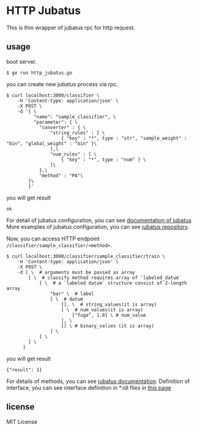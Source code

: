 # HTTP Jubatus

This is thin wrapper of jubatus rpc for http request.

## usage

boot server.

```
$ go run http_jubatus.go
```

you can create new jubatus process via rpc.

```
$ curl localhost:3000/classifier \
    -H 'Content-type: application/json' \
    -X POST \
    -d '{ \
          "name": "sample_classifier", \
          "parameter": { \
            "converter" : { \
                "string_rules" : [ \
                    { "key" : "*", type : "str", "sample_weight" : "bin", "global_weight" : "bin" }\
                ],\
                "num_rules" : [ \
                    { "key" : "*", type : "num" } \
                ]\
            },\
            "method" : "PA"\
        }\
        }'
```

you will get result

```
ok
```

For detail of jubatus configuration, you can see [documentation of jubatus](http://jubat.us/en/)
More examples of jubatus configuration, you can see [jubatus repository](https://github.com/jubatus/jubatus/tree/master/config).

Now, you can access HTTP endpoint `/classifier/sample_classifier/<method>`.

```
$ curl localhost:3000/classifier/sample_classifier/train \
    -H 'Content-type: application/json' \
    -X POST \
    -d [ \  # arguments must be passed as array
        [ \  # classify method requires array of `labeled_datum`
            [ \  # a `labeled datum` structure consist of 2-length array
                "bar" \  # label
                [ \  # datum
                    [], \  # string_values(it is array)
                    [ \  # num_values(it is array)
                        ["fuga", 1.0] \ # num_value
                    ], \
                    [] \ # binary_valies (it is array)
                ] \
            ] \
        ] \
      ]
```

you will get result

```
{"result": 1}
```

For details of methods, you can see [jubatus documentation](http://jubat.us/en/api.html).
Definition of interface, you can see interface definition in *.idl files in [this page](https://github.com/jubatus/jubatus/tree/master/jubatus/server/server)

## license

MIT License
